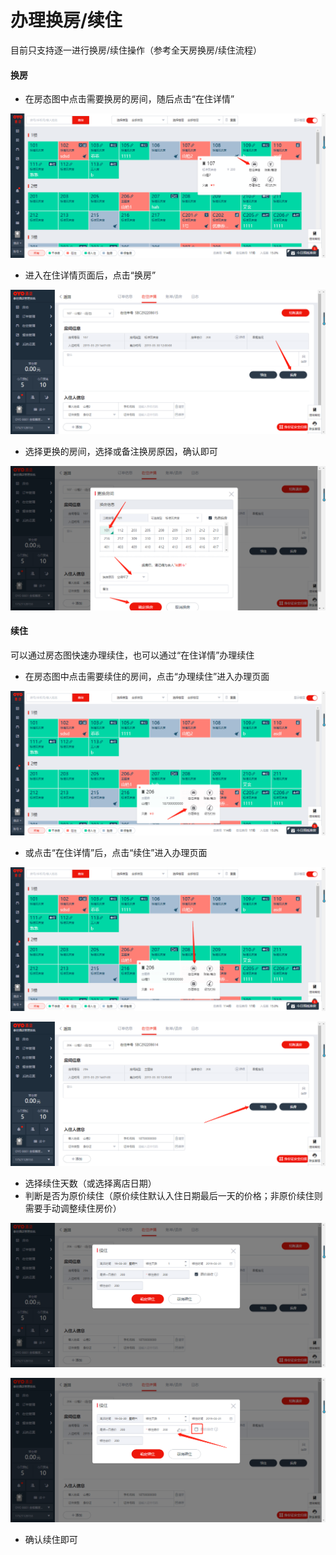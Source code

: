 # 办理换房/续住

目前只支持逐一进行换房/续住操作（参考全天房换房/续住流程）

#### 换房

* 在房态图中点击需要换房的房间，随后点击“在住详情”

![](../../../.gitbook/assets/image%20%28323%29.png)

* 进入在住详情页面后，点击“换房”

![](../../../.gitbook/assets/image%20%28121%29.png)

* 选择更换的房间，选择或备注换房原因，确认即可

![](../../../.gitbook/assets/image%20%28466%29.png)

#### 续住

可以通过房态图快速办理续住，也可以通过“在住详情”办理续住

* 在房态图中点击需要续住的房间，点击“办理续住”进入办理页面

![](../../../.gitbook/assets/image%20%28369%29.png)

* 或点击“在住详情”后，点击“续住”进入办理页面

![](../../../.gitbook/assets/image%20%2888%29.png)

![](../../../.gitbook/assets/image%20%28182%29.png)

* 选择续住天数（或选择离店日期）
* 判断是否为原价续住（原价续住默认入住日期最后一天的价格；非原价续住则需要手动调整续住房价）

![](../../../.gitbook/assets/image%20%2869%29.png)

![](../../../.gitbook/assets/image%20%28708%29.png)

* 确认续住即可

